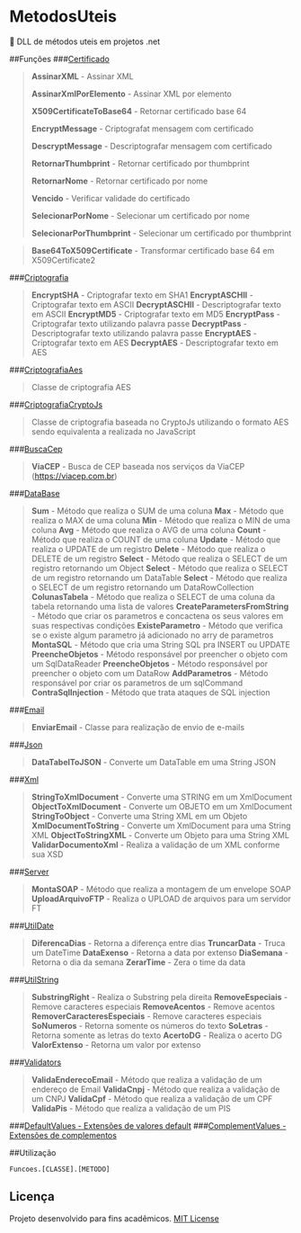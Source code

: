 # MetodosUteis
:octopus:  DLL de métodos uteis em projetos .net

##Funções
###[Certificado](Funcoes/Classes/Certificado.cs)
> <p><strong>AssinarXML</strong> - Assinar XML</p>
> <p><strong>AssinarXmlPorElemento</strong> - Assinar XML por elemento</p>
> <p><strong>X509CertificateToBase64</strong> - Retornar certificado base 64</p>
> <p><strong>EncryptMessage</strong> - Criptografat mensagem com certificado</p>
> <p><strong>DescryptMessage</strong> - Descriptografar mensagem com certificado</p>
> <p><strong>RetornarThumbprint</strong> - Retornar certificado por thumbprint</p>
> <p><strong>RetornarNome</strong> - Retornar certificado por nome</p>
> <p><strong>Vencido</strong> - Verificar validade do certificado</p>
> <p><strong>SelecionarPorNome</strong> - Selecionar um certificado por nome</p>
> <p><strong>SelecionarPorThumbprint</strong> - Selecionar um certificado por thumbprint</p>

> **Base64ToX509Certificate** - Transformar certificado base 64 em X509Certificate2

###[Criptografia](Funcoes/Classes/Criptografia.cs)
> **EncryptSHA** - Criptografar texto em SHA1
> **EncryptASCHII** - Criptografar texto em ASCII
> **DecryptASCHII** - Descriptografar texto em ASCII
> **EncryptMD5** - Criptografar texto em MD5
> **EncryptPass** - Criptografar texto utilizando palavra passe
> **DecryptPass** - Descriptografar texto utilizando palavra passe
> **EncryptAES** - Criptografar texto em AES
> **DecryptAES** - Descriptografar texto em AES

###[CriptografiaAes](Funcoes/Classes/CriptografiaAes.cs)
> Classe de criptografia AES

###[CriptografiaCryptoJs](Funcoes/Classes/CriptografiaCryptoJs.cs)
> Classe de criptografia baseada no CryptoJs utilizando o formato AES sendo equivalenta a realizada no JavaScript

###[BuscaCep](Funcoes/Classes/BuscaCep.cs)
> **ViaCEP** - Busca de CEP baseada nos serviços da ViaCEP (https://viacep.com.br)

###[DataBase](Funcoes/Classes/DataBase.cs)
> **Sum** - Método que realiza o SUM de uma coluna
> **Max** - Método que realiza o MAX de uma coluna
> **Min** - Método que realiza o MIN de uma coluna
> **Avg** - Método que realiza o AVG de uma coluna
> **Count** - Método que realiza o COUNT de uma coluna
> **Update** - Método que realiza o UPDATE de um registro
> **Delete** - Método que realiza o DELETE de um registro
> **Select** - Método que realiza o SELECT de um registro retornando um Object
> **Select** - Método que realiza o SELECT de um registro retornando um DataTable
> **Select** - Método que realiza o SELECT de um registro retornando um DataRowCollection
> **ColunasTabela** - Método que realiza o SELECT de uma coluna da tabela retornando uma lista de valores
> **CreateParametersFromString** - Método que criar os parametros e concactena os seus valores em suas respectivas condições
> **ExisteParametro** - Método que verifica se o existe algum parametro já adicionado no arry de parametros
> **MontaSQL** - Método que cria uma String SQL pra INSERT ou UPDATE
> **PreencheObjetos** - Método responsável por preencher o objeto com um SqlDataReader
> **PreencheObjetos** - Método responsável por preencher o objeto com um DataRow
> **AddParametros** - Método responsável por criar os parametros de um sqlCommand
> **ContraSqlInjection** - Método que trata ataques de SQL injection

###[Email](Funcoes/Classes/Email.cs)
> **EnviarEmail** - Classe para realização de envio de e-mails

###[Json](Funcoes/Classes/Json.cs)
> **DataTabelToJSON** - Converte um DataTable em uma String JSON

###[Xml](Funcoes/Classes/Xml.cs)
> **StringToXmlDocument** - Converte uma STRING em um XmlDocument
> **ObjectToXmlDocument** - Converte um OBJETO em um XmlDocument
> **StringToObject** - Converte uma String XML em um Objeto
> **XmlDocumentToString** - Converte um XmlDocument para uma String XML
> **ObjectToStringXML** - Converte um Objeto para uma String XML
> **ValidarDocumentoXml** - Realiza a validação de um XML conforme sua XSD

###[Server](Funcoes/Classes/Server.cs)
> **MontaSOAP** - Método que realiza a montagem de um envelope SOAP
> **UploadArquivoFTP** - Realiza o UPLOAD de arquivos para um servidor FT

###[UtilDate](Funcoes/Classes/UtilDate.cs)
> **DiferencaDias** - Retorna a diferença entre dias
> **TruncarData** - Truca um DateTime
> **DataExenso** - Retorna a data por extenso
> **DiaSemana** - Retorna o dia da semana
> **ZerarTime** - Zera o time da data

###[UtilString](Funcoes/Classes/UtilString.cs)
> **SubstringRight** - Realiza o Substring pela direita
> **RemoveEspeciais** - Remove caracteres especiais
> **RemoveAcentos** - Remove acentos
> **RemoverCaracteresEspeciais** - Remove caracteres especiais
> **SoNumeros** - Retorna somente os números do texto
> **SoLetras** - Retorna somente as letras do texto
> **AcertoDG** - Realiza o acerto DG
> **ValorExtenso** - Retorna um valor por extenso

###[Validators](Funcoes/Classes/Validators.cs)
> **ValidaEnderecoEmail** - Método que realiza a validação de um endereço de Email
> **ValidaCnpj** - Método que realiza a validação de um CNPJ
> **ValidaCpf** - Método que realiza a validação de um CPF
> **ValidaPis** - Método que realiza a validação de um PIS

###[DefaultValues - Extensões de valores default](Funcoes/Values/DefaultValues.cs)
###[ComplementValues - Extensões de complementos](Funcoes/Values/ComplementValues.cs)

##Utilização

```
Funcoes.[CLASSE].[METODO]
```

## Licença
Projeto desenvolvido para fins acadêmicos.
[MIT License](./LICENSE)
